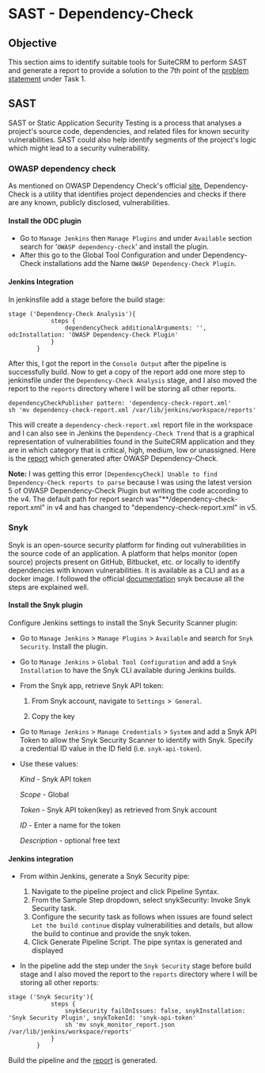 # SAST - Dependency-Check

## Objective

This section aims to identify suitable tools for SuiteCRM to perform SAST and generate a report to provide a solution to the 7th point of the [problem statement](https://intern-appsecco.netlify.app/problem-statement/) under Task 1.

## SAST

SAST or Static Application Security Testing is a process that analyses a project's source code, dependencies, and related files for known security vulnerabilities. SAST could also help identify segments of the project's logic which might lead to a security vulnerability.

### OWASP dependency check

As mentioned on OWASP Dependency Check's official [site](https://plugins.jenkins.io/dependency-check-jenkins-plugin/), Dependency-Check is a utility that identifies project dependencies and checks if there are any known, publicly disclosed, vulnerabilities.

#### Install the ODC plugin

* Go to `Manage Jenkins` then `Manage Plugins` and under `Available` section search for '`OWASP dependency-check`' and install the plugin.
* After this go to the Global Tool Configuration and under Dependency-Check installations add the Name `OWASP Dependency-Check Plugin`.

#### Jenkins Integration 

In jenkinsfile add a stage before the build stage:
```
stage ('Dependency-Check Analysis'){
            steps {
                dependencyCheck additionalArguments: '', odcInstallation: 'OWASP Dependency-Check Plugin'
            }    
        }
```
After this, I got the report in the `Console Output` after the pipeline is successfully build. Now to get a copy of the report add one more step to jenkinsfile under the `Dependency-Check Analysis` stage, and I also moved the report to the `reports` directory where I will be storing all other reports.

```
dependencyCheckPublisher pattern: 'dependency-check-report.xml' 
sh 'mv dependency-check-report.xml /var/lib/jenkins/workspace/reports' 
```
This will create a `dependency-check-report.xml` report file in the workspace and I can also see in Jenkins the `Dependency-Check Trend` that is a graphical representation of vulnerabilities found in the SuiteCRM application and they are in which category that is critical, high, medium, low or unassigned. Here is the [report](https://github.com/Priyam5/internship-appsecco/blob/master/Reports/dependency-check-report.xml) which generated after OWASP Dependency-Check.

**Note:** I was getting this error `[DependencyCheck] Unable to find Dependency-Check reports to parse` because I was using the latest version 5 of OWASP Dependency-Check Plugin but writing the code according to the v4. The default path for report search was"**/dependency-check-report.xml" in v4 and has changed to "dependency-check-report.xml" in v5.

### Snyk

Snyk is an open-source security platform for finding out vulnerabilities in the source code of an application. A platform that helps monitor (open source) projects present on GitHub, Bitbucket, etc. or locally to identify dependencies with known vulnerabilities. It is available as a CLI and as a docker image. I followed the official [documentation](https://support.snyk.io/hc/en-us/articles/360004032217-Jenkins-integration-overview) snyk because all the steps are explained well. 

#### Install the Snyk plugin
Configure Jenkins settings to install the Snyk Security Scanner plugin: 

* Go to `Manage Jenkins` > `Manage Plugins` > `Available` and search for `Snyk Security`. Install the plugin.
* Go to `Manage Jenkins` > `Global Tool Configuration` and add a `Snyk Installation` to have the Snyk CLI available during Jenkins builds.
* From the Snyk app, retrieve Snyk API token:

    1. From Snyk account, navigate to `Settings` >` General`.

    2. Copy the key
   
* Go to `Manage Jenkins` > `Manage Credentials` > `System` and add a Snyk API Token to allow the Snyk Security Scanner to identify with Snyk. Specify a credential ID value in the ID field (i.e. `snyk-api-token`).
* Use these values:

    *Kind* - Snyk API token

    *Scope* - Global

    *Token* - Snyk API token(key) as retrieved from Snyk account

    *ID* - Enter a name for the token

    *Description* - optional free text
#### Jenkins integration

* From within Jenkins, generate a Snyk Security pipe:

    1. Navigate to the pipeline project and click Pipeline Syntax.
    2. From the Sample Step dropdown, select snykSecurity: Invoke Snyk Security task.
    3. Configure the security task as follows when issues are found select `Let the build continue` display vulnerabilities and details, but allow the build to continue and provide the snyk token.
    4. Click Generate Pipeline Script. The pipe syntax is generated and displayed
  
* In the pipeline add the step under the `Snyk Security` stage before build stage and I also moved the report to the `reports` directory where I will be storing all other reports:
```
stage ('Snyk Security'){
            steps {
                snykSecurity failOnIssues: false, snykInstallation: 'Snyk Security Plugin', snykTokenId: 'snyk-api-token'
                sh 'mv snyk_monitor_report.json /var/lib/jenkins/workspace/reports'
            }    
        }
```
Build the pipeline and the [report](https://github.com/Priyam5/internship-appsecco/blob/master/Reports/snyk_monitor_report.json) is generated. 
